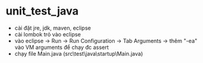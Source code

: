 # unit_test_java
- cài đặt jre, jdk, maven, eclipse
- cài lombok trỏ vào eclipse
- vào eclipse -> Run -> Run Configuration -> Tab Arguments -> thêm "-ea" vào VM arguments để chạy đc assert
- chạy file Main.java (src\test\java\startup\Main.java)
